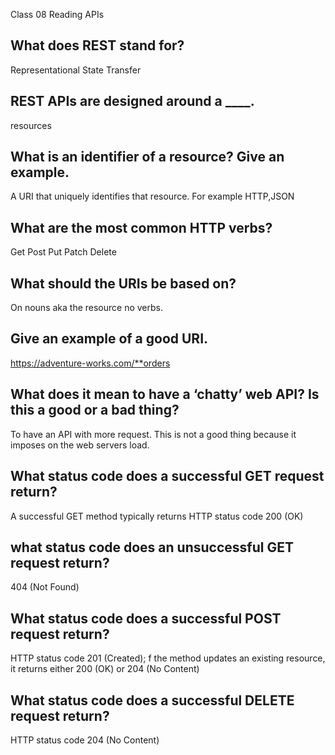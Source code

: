 Class 08 Reading APIs

## What does REST stand for?

Representational State Transfer

## REST APIs are designed around a ____.

resources

## What is an identifier of a resource? Give an example.

A URI that uniquely identifies that resource. For example HTTP,JSON

## What are the most common HTTP verbs?

Get Post Put Patch Delete

## What should the URIs be based on?

On nouns aka the resource no verbs.

## Give an example of a good URI.

https://adventure-works.com/**orders

## What does it mean to have a ‘chatty’ web API? Is this a good or a bad thing?

To have an API with more request. This is not a good thing because it imposes on the web servers load.

## What status code does a successful GET request return?

A successful GET method typically returns HTTP status code 200 (OK)

## what status code does an unsuccessful GET request return?

404 (Not Found)

## What status code does a successful POST request return?

HTTP status code 201 (Created); f the method updates an existing resource, it returns either 200 (OK) or 204 (No Content)
## What status code does a successful DELETE request return?

HTTP status code 204 (No Content)